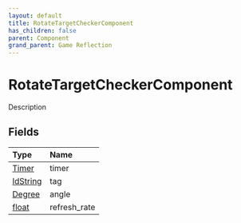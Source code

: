 ```yaml
---
layout: default
title: RotateTargetCheckerComponent
has_children: false
parent: Component
grand_parent: Game Reflection
---
```

# RotateTargetCheckerComponent
Description 

## Fields

| Type | Name |
|:-------------|:--------------|
| [Timer](/docs/game-reflection/classes/timer) | timer |
| [IdString](/docs/game-reflection/components/id_string) | tag |
| [Degree](/docs/game-reflection/classes/degree) | angle |
| [float](/docs/game-reflection/components/float) | refresh_rate |

